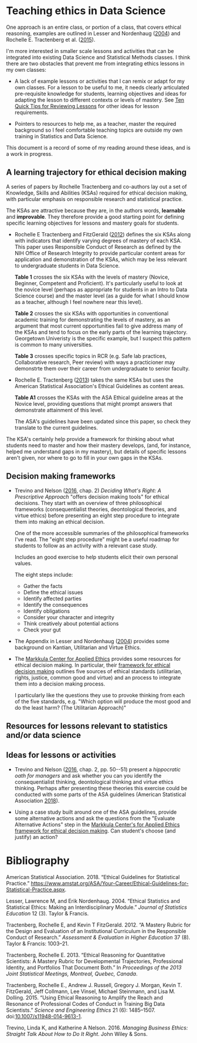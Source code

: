 Teaching ethics in Data Science
================

One approach is an entire class, or portion of a class, that covers ethical reasoning, examples are outlined in Lesser and Nordenhaug ([2004](#ref-lesser2004ethical)) and Rochelle E. Tractenberg et al. ([2015](#ref-Tractenberg2015)).

I'm more interested in smaller scale lessons and activities that can be integrated into existing Data Science and Statistical Methods classes. I think there are two obstacles that prevent me from integrating ethics lessons in my own classes:

-   A lack of example lessons or activities that I can remix or adapt for my own classes. For a lesson to be useful to me, it needs clearly articulated pre-requisite knowledge for students, learning objectives and ideas for adapting the lesson to different contexts or levels of mastery. See [Ten Quick Tips for Reviewing Lessons](http://third-bit.com/2019/04/24/reviewing-lessons.html) for other ideas for lesson requirements.

-   Pointers to resources to help me, as a teacher, master the required background so I feel comfortable teaching topics are outside my own training in Statistics and Data Science.

This document is a record of some of my reading around these ideas, and is a work in progress.

A learning trajectory for ethical decision making
-------------------------------------------------

A series of papers by Rochelle Tractenberg and co-authors lay out a set of Knowledge, Skills and Abilities (KSAs) required for ethical decision making, with particular emphasis on responsible research and statistical practice.

The KSAs are attractive because they are, in the authors words, **learnable** and **improvable**. They therefore provide a good starting point for defining specific learning objectives for lessons and mastery goals for students.

-   Rochelle E Tractenberg and FitzGerald ([2012](#ref-tractenberg2012mastery)) defines the six KSAs along with indicators that identify varying degrees of mastery of each KSA. This paper uses Responsible Conduct of Research as defined by the NIH Office of Research Integrity to provide particular content areas for application and demonstration of the KSAs, which may be less relevant to undergraduate students in Data Science.

    **Table 1** crosses the six KSAs with the levels of mastery (Novice, Beginner, Competent and Proficient). It's particularly useful to look at the novice level (perhaps as appropriate for students in an Intro to Data Science course) and the master level (as a guide for what I should know as a teacher, although I feel nowhere near this level).

    **Table 2** crosses the six KSAs with opportunities in conventional academic training for demonstrating the levels of mastery, as an argument that most current opportunities fail to give address many of the KSAs and tend to focus on the early parts of the learning trajectory. Georgetown Univeristy is the specific example, but I suspect this pattern is common to many universities.

    **Table 3** crosses specific topics in RCR (e.g. Safe lab practices, Collaborative research, Peer review) with ways a practicioner may demonstrte them over their career from undergraduate to senior faculty.

-   Rochelle E. Tractenberg ([2013](#ref-tractenberg2013ethical)) takes the same KSAs but uses the American Statistical Association's Ethical Guidelines as content areas.

    **Table A1** crosses the KSAs with the ASA Ethical guideline areas at the Novice level, providing questions that might prompt answers that demonstrate attainment of this level.

    The ASA's guidelines have been updated since this paper, so check they translate to the current guidelines.

The KSA's certainly help provide a framework for thinking about what students need to master and how their mastery develops, (and, for instance, helped me understand gaps in my mastery), but details of specific lessons aren't given, nor where to go to fill in your own gaps in the KSAs.

Decision making frameworks
--------------------------

-   Trevino and Nelson ([2016](#ref-trevino2016managing), chap. 2) *Deciding What's Right: A Prescriptive Approach* "offers decision making tools" for ethical decisions. They start with an overview of three philosophical frameworks (consequentialist theories, deontological theories, and virtue ethics) before presenting an eight step procedure to integrate them into making an ethical decision.

    One of the more accessible summaries of the philosophical frameworks I've read. The "eight step procedure" might be a useful roadmap for students to follow as an activity with a relevant case study.

    Includes an good exercise to help students elicit their own personal values.

    The eight steps include:

    -   Gather the facts
    -   Define the ethical issues
    -   Identify affected parties
    -   Identify the consequences
    -   Identify obligations
    -   Consider your character and integrity
    -   Think creatively about potential actions
    -   Check your gut

-   The Appendix in Lesser and Nordenhaug ([2004](#ref-lesser2004ethical)) provides some background on Kantian, Utilitarian and Virtue Ethics.

-   The [Markkula Center for Applied Ethics](https://www.scu.edu/ethics/ethics-resources/ethical-decision-making/) provides some resources for ethical decision making. In particular, their [framework for ethical decision making](https://www.scu.edu/ethics/ethics-resources/ethical-decision-making/a-framework-for-ethical-decision-making/) outlines five sources of ethical standards (utilitarian, rights, justice, common good and virtue) and an process to integrate them into a decision making process.

    I particularly like the questions they use to provoke thinking from each of the five standards, e.g. "Which option will produce the most good and do the least harm? (The Utilitarian Approach)"

Resources for lessons relevant to statistics and/or data science
----------------------------------------------------------------

Ideas for lessons or activities
-------------------------------

-   Trevino and Nelson ([2016](#ref-trevino2016managing), chap. 2, pp. 50--51) present a *hippocratic oath for managers* and ask whether you can you identify the consequentialist thinking, deontological thinking and virtue ethics thinking. Perhaps after presenting these theories this exercise could be conducted with some parts of the ASA guidelines (American Statistical Association [2018](#ref-asa-guidelines)).

-   Using a case study built around one of the ASA guidelines, provide some alternative actions and ask the questions from the "Evaluate Alternative Actions" step in the [Markkula Center's for Applied Ethics framework for ethical decision making](https://www.scu.edu/ethics/ethics-resources/ethical-decision-making/a-framework-for-ethical-decision-making/). Can student's choose (and justify) an action?

Bibliography
============

American Statistical Association. 2018. “Ethical Guidelines for Statistical Practice.” <https://www.amstat.org/ASA/Your-Career/Ethical-Guidelines-for-Statistical-Practice.aspx>.

Lesser, Lawrence M, and Erik Nordenhaug. 2004. “Ethical Statistics and Statistical Ethics: Making an Interdisciplinary Module.” *Journal of Statistics Education* 12 (3). Taylor & Francis.

Tractenberg, Rochelle E, and Kevin T FitzGerald. 2012. “A Mastery Rubric for the Design and Evaluation of an Institutional Curriculum in the Responsible Conduct of Research.” *Assessment & Evaluation in Higher Education* 37 (8). Taylor & Francis: 1003–21.

Tractenberg, Rochelle E. 2013. “Ethical Reasoning for Quantitative Scientists: A Mastery Rubric for Developmental Trajectories, Professional Identity, and Portfolios That Document Both.” In *Proceedings of the 2013 Joint Statistical Meetings, Montreal, Quebec, Canada*.

Tractenberg, Rochelle E., Andrew J. Russell, Gregory J. Morgan, Kevin T. FitzGerald, Jeff Collmann, Lee Vinsel, Michael Steinmann, and Lisa M. Dolling. 2015. “Using Ethical Reasoning to Amplify the Reach and Resonance of Professional Codes of Conduct in Training Big Data Scientists.” *Science and Engineering Ethics* 21 (6): 1485–1507. doi:[10.1007/s11948-014-9613-1](https://doi.org/10.1007/s11948-014-9613-1).

Trevino, Linda K, and Katherine A Nelson. 2016. *Managing Business Ethics: Straight Talk About How to Do It Right*. John Wiley & Sons.
